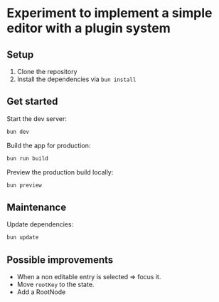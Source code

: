 # Experiment to implement a simple editor with a plugin system

## Setup

1. Clone the repository
2. Install the dependencies via `bun install`

## Get started

Start the dev server:

```bash
bun dev
```

Build the app for production:

```bash
bun run build
```

Preview the production build locally:

```bash
bun preview
```

## Maintenance

Update dependencies:

```bash
bun update
```

## Possible improvements

- When a non editable entry is selected => focus it.
- Move `rootKey` to the state.
- Add a RootNode
